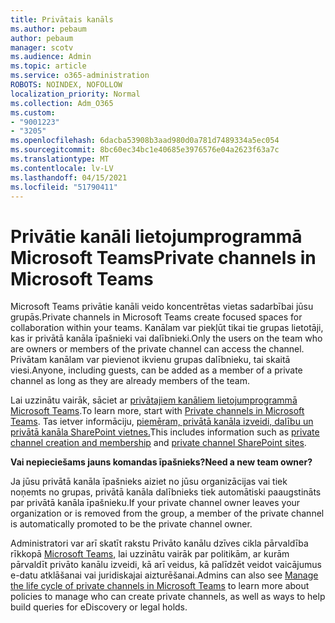 ```yaml
---
title: Privātais kanāls
ms.author: pebaum
author: pebaum
manager: scotv
ms.audience: Admin
ms.topic: article
ms.service: o365-administration
ROBOTS: NOINDEX, NOFOLLOW
localization_priority: Normal
ms.collection: Adm_O365
ms.custom:
- "9001223"
- "3205"
ms.openlocfilehash: 6dacba53908b3aad980d0a781d7489334a5ec054
ms.sourcegitcommit: 8bc60ec34bc1e40685e3976576e04a2623f63a7c
ms.translationtype: MT
ms.contentlocale: lv-LV
ms.lasthandoff: 04/15/2021
ms.locfileid: "51790411"
---
```

# <a name="private-channels-in-microsoft-teams"></a><span data-ttu-id="6d613-102">Privātie kanāli lietojumprogrammā Microsoft Teams</span><span class="sxs-lookup"><span data-stu-id="6d613-102">Private channels in Microsoft Teams</span></span>

<span data-ttu-id="6d613-103">Microsoft Teams privātie kanāli veido koncentrētas vietas sadarbībai jūsu grupās.</span><span class="sxs-lookup"><span data-stu-id="6d613-103">Private channels in Microsoft Teams create focused spaces for collaboration within your teams.</span></span> <span data-ttu-id="6d613-104">Kanālam var piekļūt tikai tie grupas lietotāji, kas ir privātā kanāla īpašnieki vai dalībnieki.</span><span class="sxs-lookup"><span data-stu-id="6d613-104">Only the users on the team who are owners or members of the private channel can access the channel.</span></span> <span data-ttu-id="6d613-105">Privātam kanālam var pievienot ikvienu grupas dalībnieku, tai skaitā viesi.</span><span class="sxs-lookup"><span data-stu-id="6d613-105">Anyone, including guests, can be added as a member of a private channel as long as they are already members of the team.</span></span>

<span data-ttu-id="6d613-106">Lai uzzinātu vairāk, sāciet ar [privātajiem kanāliem lietojumprogrammā Microsoft Teams](https://docs.microsoft.com/MicrosoftTeams/private-channels).</span><span class="sxs-lookup"><span data-stu-id="6d613-106">To learn more, start with [Private channels in Microsoft Teams](https://docs.microsoft.com/MicrosoftTeams/private-channels).</span></span> <span data-ttu-id="6d613-107">Tas ietver informāciju, [piemēram, privātā kanāla izveidi, dalību un](https://docs.microsoft.com/MicrosoftTeams/private-channels#private-channel-creation-and-membership) [privātā kanāla SharePoint vietnes.](https://docs.microsoft.com/MicrosoftTeams/private-channels#private-channel-sharepoint-sites)</span><span class="sxs-lookup"><span data-stu-id="6d613-107">This includes information such as [private channel creation and membership](https://docs.microsoft.com/MicrosoftTeams/private-channels#private-channel-creation-and-membership) and [private channel SharePoint sites](https://docs.microsoft.com/MicrosoftTeams/private-channels#private-channel-sharepoint-sites).</span></span>

<span data-ttu-id="6d613-108">**Vai nepieciešams jauns komandas īpašnieks?**</span><span class="sxs-lookup"><span data-stu-id="6d613-108">**Need a new team owner?**</span></span>

<span data-ttu-id="6d613-109">Ja jūsu privātā kanāla īpašnieks aiziet no jūsu organizācijas vai tiek noņemts no grupas, privātā kanāla dalībnieks tiek automātiski paaugstināts par privātā kanāla īpašnieku.</span><span class="sxs-lookup"><span data-stu-id="6d613-109">If your private channel owner leaves your organization or is removed from the group, a member of the private channel is automatically promoted to be the private channel owner.</span></span>

<span data-ttu-id="6d613-110">Administratori var arī skatīt rakstu Privāto kanālu dzīves cikla pārvaldība rīkkopā [Microsoft Teams,](https://docs.microsoft.com/MicrosoftTeams/private-channels-life-cycle-management) lai uzzinātu vairāk par politikām, ar kurām pārvaldīt privāto kanālu izveidi, kā arī veidus, kā palīdzēt veidot vaicājumus e-datu atklāšanai vai juridiskajai aizturēšanai.</span><span class="sxs-lookup"><span data-stu-id="6d613-110">Admins can also see [Manage the life cycle of private channels in Microsoft Teams](https://docs.microsoft.com/MicrosoftTeams/private-channels-life-cycle-management) to learn more about policies to manage who can create private channels, as well as ways to help build queries for eDiscovery or legal holds.</span></span>
